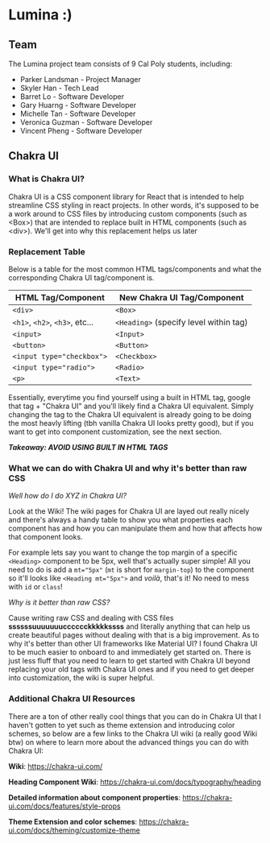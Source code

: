 # **Lumina :)** 

## **Team**
The Lumina project team consists of 9 Cal Poly students, including:
- Parker Landsman - Project Manager
- Skyler Han - Tech Lead
- Barret Lo - Software Developer
- Gary Huarng - Software Developer
- Michelle Tan - Software Developer
- Veronica Guzman - Software Developer
- Vincent Pheng - Software Developer

## **Chakra UI**

### **What is Chakra UI?**

Chakra UI is a CSS component library for React that is intended to help streamline CSS styling in react projects. In other words, it's supposed to be a work around to CSS files by introducing custom components (such as \<Box>) that are intended to replace built in HTML components (such as \<div>). We'll get into why this replacement helps us later

### **Replacement Table**

Below is a table for the most common HTML tags/components and what the corresponding Chakra UI tag/component is.

| HTML Tag/Component       | New Chakra UI Tag/Component          |
|--------------------------|--------------------------------------|
| `<div> `                   | `<Box> `                               |
| `<h1>`, `<h2>`, `<h3>`, etc... | `<Heading>` (specify level within tag) |
| `<input>`                  | `<Input>`                              |
| `<button> `                | `<Button> `                            |
| `<input type="checkbox">`  | `<Checkbox> `                          |
| `<input type="radio"> `    | `<Radio>`                              |
| `<p>`                      | `<Text> `                              |

Essentially, everytime you find yourself using a built in HTML tag, google that tag + "Chakra UI" and you'll likely find a Chakra UI equivalent. Simply changing the tag to the Chakra UI equivalent is already going to be doing the most heavly lifting (tbh vanilla Chakra UI looks pretty good), but if you want to get into component customization, see the next section.

***Takeaway: AVOID USING BUILT IN HTML TAGS***

### **What we can do with Chakra UI and why it's better than raw CSS**

*Well how do I do XYZ in Chakra UI?*

Look at the Wiki! The wiki pages for Chakra UI are layed out really nicely and there's always a handy table to show you what properties each component has and how you can manipulate them and how that affects how that component looks.

For example lets say you want to change the top margin of a specific `<Heading>` component to be 5px, well that's actually super simple! All you need to do is add a `mt="5px"` (`mt` is short for `margin-top`) to the component so it'll looks like `<Heading mt="5px">` and *voilà*, that's it! No need to mess with `id` or `class`!

*Why is it better than raw CSS?*

Cause writing raw CSS and dealing with CSS files **ssssssuuuuuuucccccckkkkkssss** and literally anything that can help us create beautiful pages without dealing with that is a big improvement. As to why it's better than other UI frameworks like Material UI? I found Chakra UI to be much easier to onboard to and immediately get started on. There is just less fluff that you need to learn to get started with Chakra UI beyond replacing your old tags with Chakra UI ones and if you need to get deeper into customization, the wiki is super helpful.

### **Additional Chakra UI Resources**

There are a ton of other really cool things that you can do in Chakra UI that I haven't gotten to yet such as theme extension and introducing color schemes, so below are a few links to the Chakra UI wiki (a really good Wiki btw) on where to learn more about the advanced things you can do with Chakra UI:

**Wiki**: https://chakra-ui.com/

**Heading Component Wiki**: https://chakra-ui.com/docs/typography/heading

**Detailed information about component properties**: https://chakra-ui.com/docs/features/style-props

**Theme Extension and color schemes**: https://chakra-ui.com/docs/theming/customize-theme